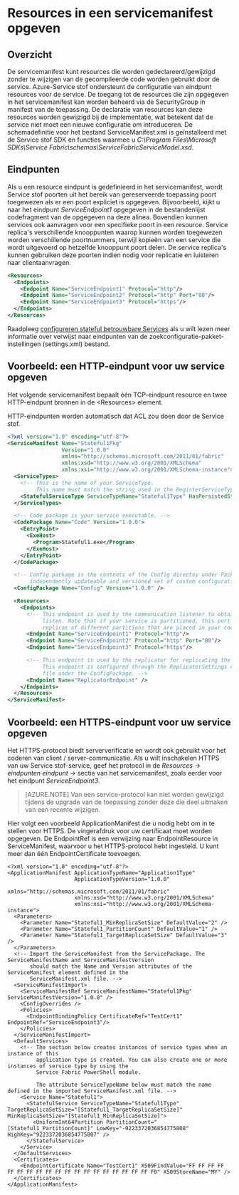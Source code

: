 <properties
   pageTitle="Service stof service eindpunten precisie | Microsoft Azure"
   description="Hoe u het eindpunt resources in een servicemanifest, inclusief het instellen van HTTPS eindpunten beschrijven"
   services="service-fabric"
   documentationCenter=".net"
   authors="mani-ramaswamy"
   manager="timlt"
   editor=""/>

<tags
   ms.service="service-fabric"
   ms.devlang="dotnet"
   ms.topic="article"
   ms.tgt_pltfrm="NA"
   ms.workload="NA"
   ms.date="09/14/2016"
   ms.author="subramar"/>

# <a name="specify-resources-in-a-service-manifest"></a>Resources in een servicemanifest opgeven

## <a name="overview"></a>Overzicht

De servicemanifest kunt resources die worden gedeclareerd/gewijzigd zonder te wijzigen van de gecompileerde code worden gebruikt door de service. Azure-Service stof ondersteunt de configuratie van eindpunt resources voor de service. De toegang tot de resources die zijn opgegeven in het servicemanifest kan worden beheerd via de SecurityGroup in manifest van de toepassing. De declaratie van resources kan deze resources worden gewijzigd bij de implementatie, wat betekent dat de service niet moet een nieuwe configuratie om introduceren. De schemadefinitie voor het bestand ServiceManifest.xml is geïnstalleerd met de Service stof SDK en functies waarmee u *C:\Program Files\Microsoft SDKs\Service Fabric\schemas\ServiceFabricServiceModel.xsd*.

## <a name="endpoints"></a>Eindpunten

Als u een resource eindpunt is gedefinieerd in het servicemanifest, wordt Service stof poorten uit het bereik van gereserveerde toepassing poort toegewezen als er een poort expliciet is opgegeven. Bijvoorbeeld, kijkt u naar het eindpunt *ServiceEndpoint1* opgegeven in de bestandenlijst codefragment van de opgegeven na deze alinea. Bovendien kunnen services ook aanvragen voor een specifieke poort in een resource. Service replica's verschillende knooppunten waarop kunnen worden toegewezen worden verschillende poortnummers, terwijl kopieën van een service die wordt uitgevoerd op hetzelfde knooppunt poort delen. De service replica's kunnen gebruiken deze poorten indien nodig voor replicatie en luisteren naar clientaanvragen.

```xml
<Resources>
  <Endpoints>
    <Endpoint Name="ServiceEndpoint1" Protocol="http"/>
    <Endpoint Name="ServiceEndpoint2" Protocol="http" Port="80"/>
    <Endpoint Name="ServiceEndpoint3" Protocol="https"/>
  </Endpoints>
</Resources>
```

Raadpleeg [configureren stateful betrouwbare Services](service-fabric-reliable-services-configuration.md) als u wilt lezen meer informatie over verwijst naar eindpunten van de zoekconfiguratie-pakket-instellingen (settings.xml) bestand.

## <a name="example-specifying-an-http-endpoint-for-your-service"></a>Voorbeeld: een HTTP-eindpunt voor uw service opgeven

Het volgende servicemanifest bepaalt één TCP-eindpunt resource en twee HTTP-eindpunt bronnen in de &lt;Resources&gt; element.

HTTP-eindpunten worden automatisch dat ACL zou doen door de Service stof.

```xml
<?xml version="1.0" encoding="utf-8"?>
<ServiceManifest Name="Stateful1Pkg"
                 Version="1.0.0"
                 xmlns="http://schemas.microsoft.com/2011/01/fabric"
                 xmlns:xsd="http://www.w3.org/2001/XMLSchema"
                 xmlns:xsi="http://www.w3.org/2001/XMLSchema-instance">
  <ServiceTypes>
    <!-- This is the name of your ServiceType.
         This name must match the string used in the RegisterServiceType call in Program.cs. -->
    <StatefulServiceType ServiceTypeName="Stateful1Type" HasPersistedState="true" />
  </ServiceTypes>

  <!-- Code package is your service executable. -->
  <CodePackage Name="Code" Version="1.0.0">
    <EntryPoint>
      <ExeHost>
        <Program>Stateful1.exe</Program>
      </ExeHost>
    </EntryPoint>
  </CodePackage>

  <!-- Config package is the contents of the Config directoy under PackageRoot that contains an
       independently updateable and versioned set of custom configuration settings for your service. -->
  <ConfigPackage Name="Config" Version="1.0.0" />

  <Resources>
    <Endpoints>
      <!-- This endpoint is used by the communication listener to obtain the port number on which to
           listen. Note that if your service is partitioned, this port is shared with
           replicas of different partitions that are placed in your code. -->
      <Endpoint Name="ServiceEndpoint1" Protocol="http"/>
      <Endpoint Name="ServiceEndpoint2" Protocol="http" Port="80"/>
      <Endpoint Name="ServiceEndpoint3" Protocol="https"/>

      <!-- This endpoint is used by the replicator for replicating the state of your service.
           This endpoint is configured through the ReplicatorSettings config section in the Settings.xml
           file under the ConfigPackage. -->
      <Endpoint Name="ReplicatorEndpoint" />
    </Endpoints>
  </Resources>
</ServiceManifest>
```

## <a name="example-specifying-an-https-endpoint-for-your-service"></a>Voorbeeld: een HTTPS-eindpunt voor uw service opgeven

Het HTTPS-protocol biedt serververificatie en wordt ook gebruikt voor het coderen van client / server-communicatie. Als u wilt inschakelen HTTPS van uw Service stof-service, geef het protocol in de *Resources -> eindpunten eindpunt ->* sectie van het servicemanifest, zoals eerder voor het eindpunt *ServiceEndpoint3*.

>[AZURE.NOTE] Van een service-protocol kan niet worden gewijzigd tijdens de upgrade van de toepassing zonder deze die deel uitmaken van een recente wijzigen.


Hier volgt een voorbeeld ApplicationManifest die u nodig hebt om in te stellen voor HTTPS. De vingerafdruk voor uw certificaat moet worden opgegeven. De EndpointRef is een verwijzing naar EndpointResource in ServiceManifest, waarvoor u het HTTPS-protocol hebt ingesteld. U kunt meer dan één EndpointCertificate toevoegen.  

```
<?xml version="1.0" encoding="utf-8"?>
<ApplicationManifest ApplicationTypeName="Application1Type"
                     ApplicationTypeVersion="1.0.0"
                     xmlns="http://schemas.microsoft.com/2011/01/fabric"
                     xmlns:xsd="http://www.w3.org/2001/XMLSchema"
                     xmlns:xsi="http://www.w3.org/2001/XMLSchema-instance">
  <Parameters>
    <Parameter Name="Stateful1_MinReplicaSetSize" DefaultValue="2" />
    <Parameter Name="Stateful1_PartitionCount" DefaultValue="1" />
    <Parameter Name="Stateful1_TargetReplicaSetSize" DefaultValue="3" />
  </Parameters>
  <!-- Import the ServiceManifest from the ServicePackage. The ServiceManifestName and ServiceManifestVersion
       should match the Name and Version attributes of the ServiceManifest element defined in the
       ServiceManifest.xml file. -->
  <ServiceManifestImport>
    <ServiceManifestRef ServiceManifestName="Stateful1Pkg" ServiceManifestVersion="1.0.0" />
    <ConfigOverrides />
    <Policies>
      <EndpointBindingPolicy CertificateRef="TestCert1" EndpointRef="ServiceEndpoint3"/>
    </Policies>
  </ServiceManifestImport>
  <DefaultServices>
    <!-- The section below creates instances of service types when an instance of this
         application type is created. You can also create one or more instances of service type by using the
         Service Fabric PowerShell module.

         The attribute ServiceTypeName below must match the name defined in the imported ServiceManifest.xml file. -->
    <Service Name="Stateful1">
      <StatefulService ServiceTypeName="Stateful1Type" TargetReplicaSetSize="[Stateful1_TargetReplicaSetSize]" MinReplicaSetSize="[Stateful1_MinReplicaSetSize]">
        <UniformInt64Partition PartitionCount="[Stateful1_PartitionCount]" LowKey="-9223372036854775808" HighKey="9223372036854775807" />
      </StatefulService>
    </Service>
  </DefaultServices>
  <Certificates>
    <EndpointCertificate Name="TestCert1" X509FindValue="FF FF FF FF FF FF FF FF FF FF FF FF FF FF FF FF FF FF FF F0" X509StoreName="MY" />  
  </Certificates>
</ApplicationManifest>
```
